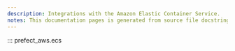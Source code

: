 ```yaml
---
description: Integrations with the Amazon Elastic Container Service.
notes: This documentation pages is generated from source file docstrings.
---
```


::: prefect_aws.ecs